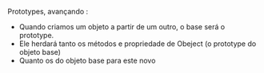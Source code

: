 
Prototypes, avançando :

- Quando criamos um objeto a partir de um outro, o base será o prototype.
- Ele herdará tanto os métodos e propriedade de Obeject (o prototype do objeto base)
- Quanto os do objeto base para este novo

